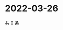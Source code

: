 # 2022-03-26

共 0 条

<!-- BEGIN WEIBO -->
<!-- 最后更新时间 Sat Mar 26 2022 08:52:41 GMT+0800 (China Standard Time) -->

<!-- END WEIBO -->
